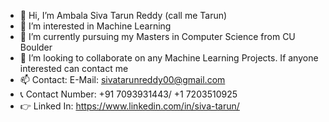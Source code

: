 - 👋 Hi, I’m Ambala Siva Tarun Reddy (call me Tarun)
- 👀 I’m interested in Machine Learning
- 🌱 I’m currently pursuing my Masters in Computer Science from CU Boulder
- 💞️ I’m looking to collaborate on any Machine Learning Projects. If anyone interested can contact me
- 📫 Contact: E-Mail: sivatarunreddy00@gmail.com
- 📞 Contact Number: +91 7093931443/ +1 7203510925
- 👉 Linked In: https://www.linkedin.com/in/siva-tarun/

<!---
sivatarun24/sivatarun24 is a ✨ special ✨ repository because its `README.md` (this file) appears on your GitHub profile.
You can click the Preview link to take a look at your changes.
--->
